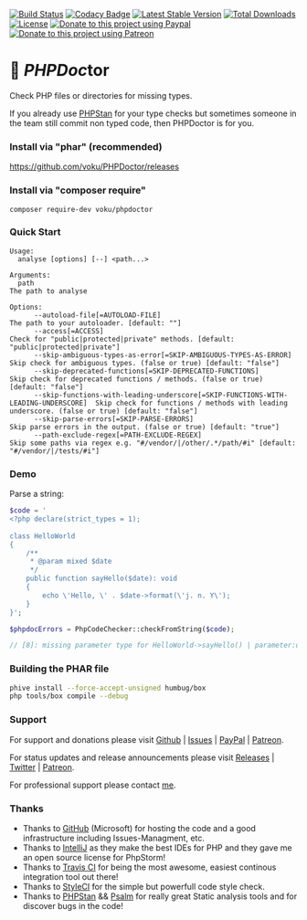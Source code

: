 [![Build Status](https://travis-ci.com/voku/PHPDoctor.svg?branch=master)](https://travis-ci.com/voku/PHPDoctor)
[![Codacy Badge](https://api.codacy.com/project/badge/Grade/2feaf2a179a24a5fac99cbf67e72df2f)](https://www.codacy.com/manual/voku/PHPDoctor?utm_source=github.com&amp;utm_medium=referral&amp;utm_content=voku/PHPDoctor&amp;utm_campaign=Badge_Grade)
[![Latest Stable Version](https://poser.pugx.org/voku/PHPDoctor/v/stable)](https://packagist.org/packages/voku/PHPDoctor) 
[![Total Downloads](https://poser.pugx.org/voku/PHPDoctor/downloads)](https://packagist.org/packages/voku/PHPDoctor) 
[![License](https://poser.pugx.org/voku/PHPDoctor/license)](https://packagist.org/packages/voku/PHPDoctor)
[![Donate to this project using Paypal](https://img.shields.io/badge/paypal-donate-yellow.svg)](https://www.paypal.me/moelleken)
[![Donate to this project using Patreon](https://img.shields.io/badge/patreon-donate-yellow.svg)](https://www.patreon.com/voku)

# 🏥 ***PHPDoc***tor

Check PHP files or directories for missing types.

If you already use [PHPStan](https://phpstan.org/r/db8ec6af-8815-444e-b533-2717ccb643c6) for your type checks but sometimes someone 
in the team still commit non typed code, then PHPDoctor is for you.

### Install via "phar" (**recommended**)

https://github.com/voku/PHPDoctor/releases

### Install via "composer require"

```shell
composer require-dev voku/phpdoctor
```

### Quick Start

```
Usage:
  analyse [options] [--] <path...>

Arguments:
  path                                                                                   The path to analyse

Options:
      --autoload-file[=AUTOLOAD-FILE]                                                    The path to your autoloader. [default: ""]
      --access[=ACCESS]                                                                  Check for "public|protected|private" methods. [default: "public|protected|private"]
      --skip-ambiguous-types-as-error[=SKIP-AMBIGUOUS-TYPES-AS-ERROR]                    Skip check for ambiguous types. (false or true) [default: "false"]
      --skip-deprecated-functions[=SKIP-DEPRECATED-FUNCTIONS]                            Skip check for deprecated functions / methods. (false or true) [default: "false"]
      --skip-functions-with-leading-underscore[=SKIP-FUNCTIONS-WITH-LEADING-UNDERSCORE]  Skip check for functions / methods with leading underscore. (false or true) [default: "false"]
      --skip-parse-errors[=SKIP-PARSE-ERRORS]                                            Skip parse errors in the output. (false or true) [default: "true"]
      --path-exclude-regex[=PATH-EXCLUDE-REGEX]                                          Skip some paths via regex e.g. "#/vendor/|/other/.*/path/#i" [default: "#/vendor/|/tests/#i"]
```

### Demo

Parse a string:
```php
$code = '
<?php declare(strict_types = 1);   
     
class HelloWorld
{
    /**
     * @param mixed $date
     */ 
    public function sayHello($date): void
    {
        echo \'Hello, \' . $date->format(\'j. n. Y\');
    }
}';

$phpdocErrors = PhpCodeChecker::checkFromString($code);

// [8]: missing parameter type for HelloWorld->sayHello() | parameter:date']
```

### Building the PHAR file

```bash
phive install --force-accept-unsigned humbug/box
php tools/box compile --debug
```

### Support

For support and donations please visit [Github](https://github.com/voku/simple_html_dom/) | [Issues](https://github.com/voku/simple_html_dom/issues) | [PayPal](https://paypal.me/moelleken) | [Patreon](https://www.patreon.com/voku).

For status updates and release announcements please visit [Releases](https://github.com/voku/simple_html_dom/releases) | [Twitter](https://twitter.com/suckup_de) | [Patreon](https://www.patreon.com/voku/posts).

For professional support please contact [me](https://about.me/voku).

### Thanks

- Thanks to [GitHub](https://github.com) (Microsoft) for hosting the code and a good infrastructure including Issues-Managment, etc.
- Thanks to [IntelliJ](https://www.jetbrains.com) as they make the best IDEs for PHP and they gave me an open source license for PhpStorm!
- Thanks to [Travis CI](https://travis-ci.com/) for being the most awesome, easiest continous integration tool out there!
- Thanks to [StyleCI](https://styleci.io/) for the simple but powerfull code style check.
- Thanks to [PHPStan](https://github.com/phpstan/phpstan) && [Psalm](https://github.com/vimeo/psalm) for really great Static analysis tools and for discover bugs in the code!

